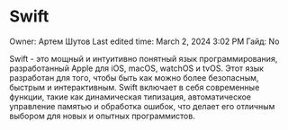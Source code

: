 # Swift

Owner: Артем Шутов
Last edited time: March 2, 2024 3:02 PM
Гайд: No

Swift - это мощный и интуитивно понятный язык программирования, разработанный Apple для iOS, macOS, watchOS и tvOS. Этот язык разработан для того, чтобы быть как можно более безопасным, быстрым и интерактивным. Swift включает в себя современные функции, такие как динамическая типизация, автоматическое управление памятью и обработка ошибок, что делает его отличным выбором для новых и опытных программистов.